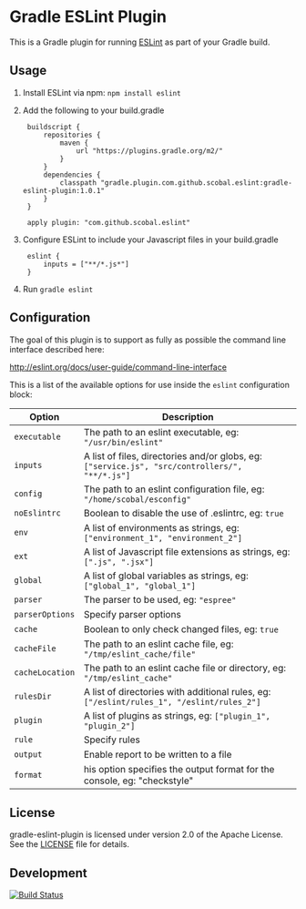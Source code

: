 # Gradle ESLint Plugin

This is a Gradle plugin for running [ESLint](http://eslint.org/) as part of your Gradle build.

## Usage

1. Install ESLint via npm: `npm install eslint`
1. Add the following to your build.gradle

        buildscript {
            repositories {
                maven {
                    url "https://plugins.gradle.org/m2/"
                }
            }
            dependencies {
                classpath "gradle.plugin.com.github.scobal.eslint:gradle-eslint-plugin:1.0.1"
            }
        }

        apply plugin: "com.github.scobal.eslint"

1. Configure ESLint to include your Javascript files in your build.gradle

        eslint {
            inputs = ["**/*.js*"]
        }

1. Run `gradle eslint`

## Configuration

The goal of this plugin is to support as fully as possible the command line interface described here:

http://eslint.org/docs/user-guide/command-line-interface

This is a list of the available options for use inside the `eslint` configuration block:


|       Option      | Description |
| ----------------- |------------ |
| `executable` | The path to an eslint executable, eg: `"/usr/bin/eslint"` 
| `inputs` | A list of files, directories and/or globs, eg: `["service.js", "src/controllers/", "**/*.js"]`
| `config` | The path to an eslint configuration file, eg: `"/home/scobal/esconfig"`
| `noEslintrc` |  Boolean to disable the use of .eslintrc, eg: `true`
| `env` | A list of environments as strings, eg: `["environment_1", "environment_2"]`
| `ext` | A list of Javascript file extensions as strings, eg: `[".js", ".jsx"]`
| `global` | A list of global variables as strings, eg: `["global_1", "global_1"]`
| `parser` | The parser to be used, eg: `"espree"`
| `parserOptions` | Specify parser options
| `cache` | Boolean to only check changed files, eg: `true`
| `cacheFile` | The path to an eslint cache file, eg: `"/tmp/eslint_cache/file"`
| `cacheLocation` | The path to an eslint cache file or directory, eg: `"/tmp/eslint_cache"`
| `rulesDir` | A list of directories with additional rules, eg: `["/eslint/rules_1", "/eslint/rules_2"]`
| `plugin` | A list of plugins as strings, eg: `["plugin_1", "plugin_2"]`
| `rule` | Specify rules
| `output` | Enable report to be written to a file
| `format` | his option specifies the output format for the console, eg: "checkstyle"

## License

gradle-eslint-plugin is licensed under version 2.0 of the Apache License. See the [LICENSE](https://github.com/scobal/gradle-eslint-plugin/blob/master/LICENSE) file for details.

## Development

[![Build Status](https://travis-ci.org/scobal/gradle-eslint-plugin.svg?branch=master)](https://travis-ci.org/scobal/gradle-eslint-plugin)
